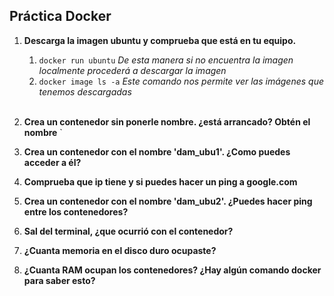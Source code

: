 ## Práctica Docker

1. **Descarga la imagen ubuntu y comprueba que está en tu equipo.**
    1. `docker run ubuntu` *De esta manera si no encuentra la imagen localmente procederá a descargar la imagen*
    2. `docker image ls -a` *Este comando nos permite ver las imágenes que tenemos descargadas*
<br></br>

2. **Crea un contenedor sin ponerle nombre. ¿está arrancado? Obtén el nombre**
`

3. **Crea un contenedor con el nombre 'dam_ubu1'. ¿Como puedes acceder a él?**


4. **Comprueba que ip tiene y si puedes hacer un ping a google.com**


5. **Crea un contenedor con el nombre 'dam_ubu2'. ¿Puedes hacer ping entre los contenedores?**

6. **Sal del terminal, ¿que ocurrió con el contenedor?**

7. **¿Cuanta memoria en el disco duro ocupaste?**

8. **¿Cuanta RAM ocupan los contenedores? ¿Hay algún comando docker para saber esto?**